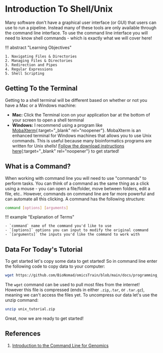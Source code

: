 # Introduction To Shell/Unix

Many software don't have a graphical user interface (or GUI) that users can use to run a pipeline. Instead many of these tools are only available through the command line interface. To use the command line interface you will need to know shell commands - which is exactly what we will cover here!

!!! abstract "Learning Objectives"

    1. Navigating Files & Directories
    2. Managing Files & Directories
    3. Redirection and Pipes
    4. Regular Expressions
    5. Shell Scripting
    
    
## Getting To the Terminal

Getting to a shell terminal will be different based on whether or not you have a Mac or a Windows machine:

- **Mac:** Click the Terminal icon on your application bar at the bottom of your screen to open a shell terminal
- **Windows:** I recommend using a program like [MobaXterm](https://mobaxterm.mobatek.net/download.html){:target="_blank" rel="noopener"}. MobaXterm is an enhanced terminal for Windows machines that allows you to use Unix commands. This is useful because many bioinformatics programs are written for Unix shells! [Follow the download instructions here](https://mobaxterm.mobatek.net/download.html){:target="_blank" rel="noopener"} to get started!

## What is a Command?

When working with command line you will need to use "commands" to perform tasks. You can think of a command as the same thing as a click using a mouse - you can open a file/folder, move between folders, edit a file, etc.. However, commands on command line are far more powerful and can automate all this clicking. A command has the following structure:

```bash
command [options] [arguments]
```

!!! example "Explanation of Terms"

    - `command` name of the command you'd like to use
    - `[options]` options you can input to modify the original command
    - `[arguments]` the inputs you'd like the command to work with
    
## Data For Today's Tutorial

To get started let's copy some data to get started! So in command line enter the following code to copy data to your computer:

```bash
wget https://github.com/BioNomad/omicsTrain/blob/main/docs/programming_languages_tools/unix/unix_tutorial.zip
```

The `wget` command can be used to pull most files from the internet! However this file is compressed (ends in either `.zip`,`.tar`, or `.tar.gz`), meaning we can't access the files yet. To uncompress our data let's use the unzip command:

```bash
unzip unix_tutorial.zip
```
Great, now we are ready to get started!

## References

1. [Introduction to the Command Line for Genomics](https://datacarpentry.org/shell-genomics/01-introduction.html)
